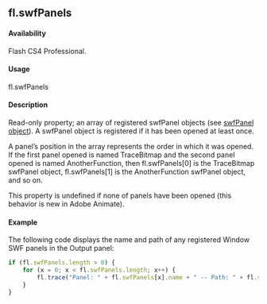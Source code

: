 ## fl.swfPanels

#### Availability

Flash CS4 Professional.

#### Usage

fl.swfPanels

#### Description

Read-only property; an array of registered swfPanel objects (see [swfPanel object](../swfPanel_object/swfPanel_summary.md)). A swfPanel object is registered if it has been opened at least once.

A panel’s position in the array represents the order in which it was opened. If the first panel opened is named TraceBitmap and the second panel opened is named AnotherFunction, then fl.swfPanels[0] is the TraceBitmap swfPanel object, fl.swfPanels[1] is the AnotherFunction swfPanel object, and so on.

This property is undefined if none of panels have been opened (this behavior is new in Adobe Animate).

#### Example

The following code displays the name and path of any registered Window SWF panels in the Output panel:

```javascript
if (fl.swfPanels.length > 0) {
    for (x = 0; x < fl.swfPanels.length; x++) {
        fl.trace("Panel: " + fl.swfPanels[x].name + " -- Path: " + fl.swfPanels[x].path);
    }
}
```
